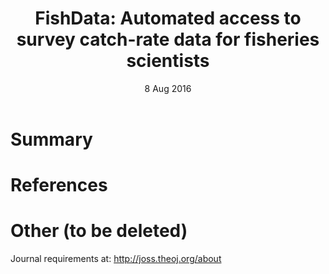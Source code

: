 ﻿---
title: 'FishData: Automated access to survey catch-rate data for fisheries scientists'
tags:
  - fisheries 
  - catch rate
  - bottom trawl survey
  - marine fish
  - Northwest Fisheries Science Center
  - Alaska Fisheries Science Center
authors:
 - name: James Thorson
   orcid: 0000-0001-7415-1010
   affiliation: Northwest Fisheries Science Center
date: 8 Aug 2016
bibliography: paper.bib
---

# Summary

# References

# Other (to be deleted)
Journal requirements at: http://joss.theoj.org/about